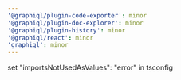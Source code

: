 ```yaml
---
'@graphiql/plugin-code-exporter': minor
'@graphiql/plugin-doc-explorer': minor
'@graphiql/plugin-history': minor
'@graphiql/react': minor
'graphiql': minor
---
```


set "importsNotUsedAsValues": "error" in tsconfig
